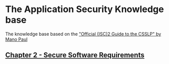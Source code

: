 # The Application Security Knowledge base
The knowledge base based on the ["Official (ISC)2 Guide to the CSSLP" by Mano Paul](https://www.oreilly.com/library/view/official-isc2-guide/9781439826058/)

## [Chapter 2 - Secure Software Requirements](./Chapter2.md)